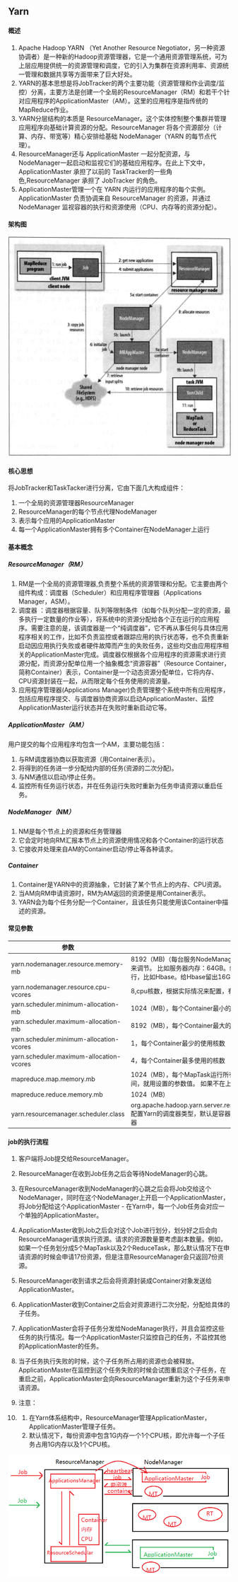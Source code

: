 ## Yarn

#### 概述

1. Apache Hadoop YARN （Yet Another Resource Negotiator，另一种资源协调者）是一种新的Hadoop资源管理器，它是一个通用资源管理系统，可为上层应用提供统一的资源管理和调度，它的引入为集群在资源利用率、资源统一管理和数据共享等方面带来了巨大好处。
2. YARN的基本思想是将JobTracker的两个主要功能（资源管理和作业调度/监控）分离，主要方法是创建一个全局的ResourceManager（RM）和若干个针对应用程序的ApplicationMaster（AM）。这里的应用程序是指传统的MapReduce作业。
3. YARN分层结构的本质是 ResourceManager。这个实体控制整个集群并管理应用程序向基础计算资源的分配。ResourceManager     将各个资源部分（计算、内存、带宽等）精心安排给基础 NodeManager（YARN 的每节点代理）。
4. ResourceManager还与 ApplicationMaster 一起分配资源，与 NodeManager一起启动和监视它们的基础应用程序。在此上下文中，ApplicationMaster 承担了以前的 TaskTracker的一些角色,ResourceManager 承担了 JobTracker 的角色。
5. ApplicationMaster管理一个在 YARN 内运行的应用程序的每个实例。ApplicationMaster 负责协调来自 ResourceManager 的资源，并通过NodeManager 监视容器的执行和资源使用（CPU、内存等的资源分配）。

#### 架构图

![Yarn架构图](picture\yarn.png)

#### 核心思想

将JobTracker和TaskTacker进行分离，它由下面几大构成组件：

1. 一个全局的资源管理器ResourceManager
2. ResourceManager的每个节点代理NodeManager
3. 表示每个应用的ApplicationMaster
4. 每一个ApplicationMaster拥有多个Container在NodeManager上运行

#### 基本概念

##### ResourceManager（RM）

1. RM是一个全局的资源管理器,负责整个系统的资源管理和分配。它主要由两个组件构成：调度器（Scheduler）和应用程序管理器（Applications Manager，ASM）。
2. 调度器 ：调度器根据容量、队列等限制条件（如每个队列分配一定的资源，最多执行一定数量的作业等），将系统中的资源分配给各个正在运行的应用程序。需要注意的是，该调度器是一个“纯调度器”，它不再从事任何与具体应用程序相关的工作，比如不负责监控或者跟踪应用的执行状态等，也不负责重新启动因应用执行失败或者硬件故障而产生的失败任务，这些均交由应用程序相关的ApplicationMaster完成。调度器仅根据各个应用程序的资源需求进行资源分配，而资源分配单位用一个抽象概念“资源容器”（Resource     Container，简称Container）表示，Container是一个动态资源分配单位，它将内存、CPU资源封装在一起，从而限定每个任务使用的资源量。
3. 应用程序管理器(Applications Manager)负责管理整个系统中所有应用程序，包括应用程序提交、与调度器协商资源以启动ApplicationMaster、监控ApplicationMaster运行状态并在失败时重新启动它等。

##### ApplicationMaster（AM）

用户提交的每个应用程序均包含一个AM，主要功能包括：

1. 与RM调度器协商以获取资源（用Container表示）。
2. 将得到的任务进一步分配给内部的任务(资源的二次分配)。
3. 与NM通信以启动/停止任务。
4. 监控所有任务运行状态，并在任务运行失败时重新为任务申请资源以重启任务。

##### NodeManager（NM）

1. NM是每个节点上的资源和任务管理器
2. 它会定时地向RM汇报本节点上的资源使用情况和各个Container的运行状态
3. 它接收并处理来自AM的Container启动/停止等各种请求。

##### Container

1. Container是YARN中的资源抽象，它封装了某个节点上的内存、CPU资源。
2. 当AM向RM申请资源时，RM为AM返回的资源便是用Container表示。
3. YARN会为每个任务分配一个Container，且该任务只能使用该Container中描述的资源。

#### 常见参数

| 参数                                     | 默认值                                                       |
| ---------------------------------------- | ------------------------------------------------------------ |
| yarn.nodemanager.resource.memory-mb      | 8192（MB)（每台服务NodeManager服务器贡献的内存），工作中，要根据服务器的实际内存来调节。     比如服务器内存：64GB。给操作系统留出8G。还需要考虑这个服务器上是否还运行，比如Hbase。给Hbase留出16GB，剩下的40GB留给yarn |
| yarn.nodemanager.resource.cpu-vcores     | 8,cpu核数，根据实际情况来配置，有几核就配置几个              |
| yarn.scheduler.minimum-allocation-mb     | 1024（MB），每个Container最小的使用内存量                    |
| yarn.scheduler.maximum-allocation-mb     | 8192（MB），每个Container最大的使用内存量                    |
| yarn.scheduler.minimum-allocation-vcores | 1，每个Container最少的使用核数                               |
| yarn.scheduler.maximum-allocation-vcores | 4，每个Container最多使用的核数                               |
| mapreduce.map.memory.mb                  | 1024（MB），每个MapTask运行所有的内存大小。此参数如果在Container的下限和上限之间，就用设置的参数值。     如果不在上限和下限范围，就取下限或上限值 |
| mapreduce.reduce.memory.mb               | 1024（MB）                                                   |
| yarn.resourcemanager.scheduler.class     | org.apache.hadoop.yarn.server.resourcemanager.scheduler.capacity.CapacityScheduler     配置Yarn的调度器类型，默认是容器调度器。     另外两种调度器：     ①FIFO 调度器     ②Fair 调度器 |

#### job的执行流程

1. 客户端将Job提交给ResourceManager。

2. ResourceManager在收到Job任务之后会等待NodeManager的心跳。

3. 在ResourceManager收到NodeManager的心跳之后会将Job交给这个NodeManager，同时在这个NodeManager上开启一个ApplicationMaster，将Job分配给这个ApplicationMaster - 在Yarn中，每一个Job任务会对应一个单独的ApplicationMaster。

4. ApplicationMaster收到Job之后会对这个Job进行划分，划分好之后会向ResourceManager请求执行资源。请求的资源数量要考虑副本数量。例如，如果一个任务划分成5个MapTask以及2个ReduceTask，那么默认情况下在申请资源的时候会申请17份资源，但是注意ResourceManager会只返回7份资源。

5. ResourceManager收到请求之后会将资源封装成Container对象发送给ApplicationMaster。

6. ApplicationMaster收到Container之后会对资源进行二次分配，分配给具体的子任务。

7. ApplicationMaster会将子任务分发给NodeManager执行，并且会监控这些任务的执行情况。每一个ApplicationMaster只监控自己的任务，不监控其他的ApplicationMaster的任务。

8. 当子任务执行失败的时候，这个子任务所占用的资源也会被释放。ApplicationMaster在监控到这个任务失败的时候会试图重启这个子任务，在重启之前，ApplicationMaster会向ResourceManager重新为这个子任务来申请资源。

9. 注意：

10. 1. 在Yarn体系结构中，ResourceManager管理ApplicationMaster，ApplicationMaster管理子任务。
    2. 默认情况下，每份资源中包含1G内存一个1个CPU核，即允许每一个子任务占用1G内存以及1个CPU核。

![job执行流程](picture\job.png)